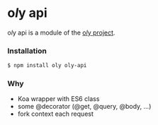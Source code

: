 # o*l*y api

o*l*y api is a module of the [o*l*y project](https://nolyme.github.io/oly).

### Installation

```bash
$ npm install oly oly-api
```

### Why

- Koa wrapper with ES6 class
- some @decorator (@get, @query, @body, ...)
- fork context each request


